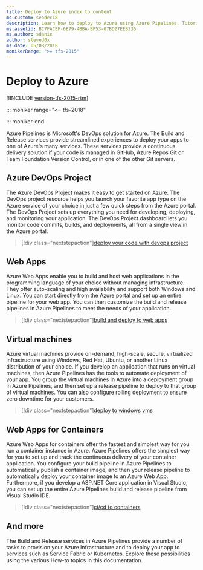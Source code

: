 ```yaml
---
title: Deploy to Azure index to content
ms.custom: seodec18
description: Learn how to deploy to Azure using Azure Pipelines. Tutorials, references, and other documentation.
ms.assetid: BC7FACEF-6E79-4BBA-BF53-07BD27EEB235
ms.author: sdanie
author: steved0x
ms.date: 05/08/2018
monikerRange: ">= tfs-2015"
---
```


# Deploy to Azure

[!INCLUDE [version-tfs-2015-rtm](includes/version-tfs-2015-rtm.md)]

::: moniker range="<= tfs-2018"

::: moniker-end

Azure Pipelines is Microsoft's DevOps solution for Azure. The Build and Release services provide streamlined experiences to deploy your apps to one of Azure's many services. These services provide a continuous delivery solution if your code is managed in GitHub, Azure Repos Git or Team Foundation Version Control, or in one of the other Git servers.

## Azure DevOps Project

The Azure DevOps Project makes it easy to get started on Azure. The DevOps project resource helps you launch your favorite app type on the Azure service of your choice in just a few quick steps from the Azure portal. The DevOps Project sets up everything you need for developing, deploying, and monitoring your application. The DevOps Project dashboard lets you monitor code commits, builds, and deployments, all from a single view in the Azure portal.

> [!div class="nextstepaction"][deploy your code with devops project](/azure/devops-project/azure-devops-project-github)

## Web Apps

Azure Web Apps enable you to build and host web applications in the programming language of your choice without managing infrastructure. They offer auto-scaling and high availability and support both Windows and Linux. You can start directly from the Azure portal and set up an entire pipeline for your web app. You can then customize the build and release pipelines in Azure Pipelines to meet the needs of your application.

> [!div class="nextstepaction"][build and deploy to web apps](targets/webapp.md)

## Virtual machines

Azure virtual machines provide on-demand, high-scale, secure, virtualized infrastructure using Windows, Red Hat, Ubuntu, or another Linux distribution of your choice. If you develop an application that runs on virtual machines, then Azure Pipelines has the tools to automate deployment of your app. You group the virtual machines in Azure into a deployment group in Azure Pipelines, and then set up a release pipeline to deploy to that group of virtual machines. You can also configure rolling deployment to ensure zero downtime for your customers.

> [!div class="nextstepaction"][deploy to windows vms](apps/cd/deploy-webdeploy-iis-deploygroups.md)

## Web Apps for Containers

Azure Web Apps for containers offer the fastest and simplest way for you run a container instance in Azure. Azure Pipelines offers the simplest way for you to set up and track the continuous delivery of your container application. You configure your build pipeline in Azure Pipelines to automatically publish a container image, and then your release pipeline to automatically deploy your container image to an Azure Web App. Furthermore, if you develop a ASP.NET Core application in Visual Studio, you can set up the entire Azure Pipelines build and release pipeline from Visual Studio IDE.

> [!div class="nextstepaction"][ci/cd to containers](apps/cd/deploy-docker-webapp.md)

## And more

The Build and Release services in Azure Pipelines provide a number of tasks to provision your Azure infrastructure and to deploy your app to services such as Service Fabric or Kubernetes. Explore these possibilities using the various How-to topics in this documentation.
